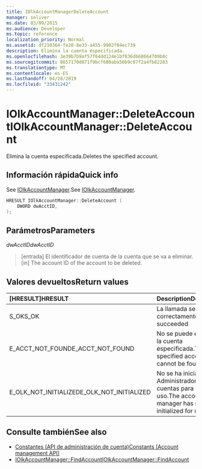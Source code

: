 ```yaml
---
title: IOlkAccountManagerDeleteAccount
manager: soliver
ms.date: 03/09/2015
ms.audience: Developer
ms.topic: reference
localization_priority: Normal
ms.assetid: df210364-fe20-8e33-a455-9902f04ec739
description: Elimina la cuenta especificada.
ms.openlocfilehash: 3e39b7b9af57f64dd124e1bf836db68664709b8c
ms.sourcegitcommit: 8657170d071f9bcf680aba50b9c07f2a4fb82283
ms.translationtype: MT
ms.contentlocale: es-ES
ms.lasthandoff: 04/28/2019
ms.locfileid: "33431242"
---
```

# <a name="iolkaccountmanagerdeleteaccount"></a><span data-ttu-id="97aa7-103">IOlkAccountManager::DeleteAccount</span><span class="sxs-lookup"><span data-stu-id="97aa7-103">IOlkAccountManager::DeleteAccount</span></span>

<span data-ttu-id="97aa7-104">Elimina la cuenta especificada.</span><span class="sxs-lookup"><span data-stu-id="97aa7-104">Deletes the specified account.</span></span>
  
## <a name="quick-info"></a><span data-ttu-id="97aa7-105">Información rápida</span><span class="sxs-lookup"><span data-stu-id="97aa7-105">Quick info</span></span>

<span data-ttu-id="97aa7-106">See [IOlkAccountManager](iolkaccountmanager.md).</span><span class="sxs-lookup"><span data-stu-id="97aa7-106">See [IOlkAccountManager](iolkaccountmanager.md).</span></span>
  
```cpp
HRESULT IOlkAccountManager::DeleteAccount (  
    DWORD dwAcctID, 
);
```

## <a name="parameters"></a><span data-ttu-id="97aa7-107">Parámetros</span><span class="sxs-lookup"><span data-stu-id="97aa7-107">Parameters</span></span>

<span data-ttu-id="97aa7-108">_dwAcctID_</span><span class="sxs-lookup"><span data-stu-id="97aa7-108">_dwAcctID_</span></span>
  
> <span data-ttu-id="97aa7-109">[entrada] El identificador de cuenta de la cuenta que se va a eliminar.</span><span class="sxs-lookup"><span data-stu-id="97aa7-109">[in] The account ID of the account to be deleted.</span></span>
    
## <a name="return-values"></a><span data-ttu-id="97aa7-110">Valores devueltos</span><span class="sxs-lookup"><span data-stu-id="97aa7-110">Return values</span></span>

|<span data-ttu-id="97aa7-111">**[HRESULT]**</span><span class="sxs-lookup"><span data-stu-id="97aa7-111">**HRESULT**</span></span>|<span data-ttu-id="97aa7-112">**Description**</span><span class="sxs-lookup"><span data-stu-id="97aa7-112">**Description**</span></span>|
|:-----|:-----|
|<span data-ttu-id="97aa7-113">S_OK</span><span class="sxs-lookup"><span data-stu-id="97aa7-113">S_OK</span></span>  <br/> |<span data-ttu-id="97aa7-114">La llamada se ha realiza correctamente</span><span class="sxs-lookup"><span data-stu-id="97aa7-114">The call succeeded</span></span>  <br/> |
|<span data-ttu-id="97aa7-115">E_ACCT_NOT_FOUND</span><span class="sxs-lookup"><span data-stu-id="97aa7-115">E_ACCT_NOT_FOUND</span></span>  <br/> |<span data-ttu-id="97aa7-116">No se puede encontrar la cuenta especificada.</span><span class="sxs-lookup"><span data-stu-id="97aa7-116">The specified account cannot be found.</span></span>  <br/> |
|<span data-ttu-id="97aa7-117">E_OLK_NOT_INITIALIZED</span><span class="sxs-lookup"><span data-stu-id="97aa7-117">E_OLK_NOT_INITIALIZED</span></span>  <br/> |<span data-ttu-id="97aa7-118">No se ha inicializado el Administrador de cuentas para su uso.</span><span class="sxs-lookup"><span data-stu-id="97aa7-118">The account manager has not been initialized for use.</span></span>  <br/> |
   
## <a name="see-also"></a><span data-ttu-id="97aa7-119">Consulte también</span><span class="sxs-lookup"><span data-stu-id="97aa7-119">See also</span></span>

- [<span data-ttu-id="97aa7-120">Constantes (API de administración de cuenta)</span><span class="sxs-lookup"><span data-stu-id="97aa7-120">Constants (Account management API)</span></span>](constants-account-management-api.md)  
- [<span data-ttu-id="97aa7-121">IOlkAccountManager::FindAccount</span><span class="sxs-lookup"><span data-stu-id="97aa7-121">IOlkAccountManager::FindAccount</span></span>](iolkaccountmanager-findaccount.md)

